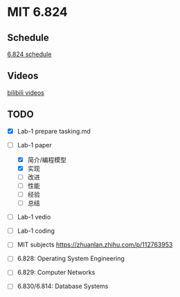 # MIT 6.824
## Schedule

[6.824 schedule](https://pdos.csail.mit.edu/6.824/schedule.html)

## Videos 
[bilibili videos](https://www.bilibili.com/video/av91748150)

## TODO
- [x]  Lab-1 prepare tasking.md
- [ ]  Lab-1 paper
    - [x] 简介/编程模型
    - [x] 实现
    - [ ] 改进
    - [ ] 性能
    - [ ] 经验
    - [ ] 总结
    
- [ ]  Lab-1 vedio
- [ ]  Lab-1 coding

- [ ] MIT subjects https://zhuanlan.zhihu.com/p/112763953
- [ ] 6.828: Operating System Engineering
- [ ] 6.829: Computer Networks
- [ ] 6.830/6.814: Database Systems